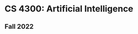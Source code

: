 CS 4300: Artificial Intelligence
===============================================

Fall 2022
-----------



